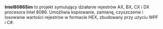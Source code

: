 **Intel8086Sim**
to projekt symulujący działanie rejestrów AX, BX, CX i DX procesora Intel 8086. Umożliwia kopiowanie, zamianę, czyszczenie i losowanie wartości rejestrów w formacie HEX, zbudowany przy użyciu WPF i C#.
